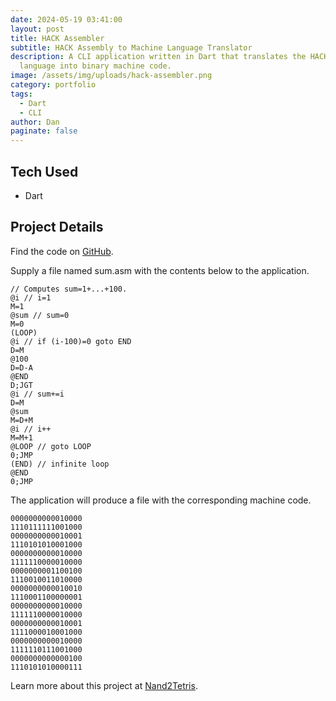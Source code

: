 ```yaml
---
date: 2024-05-19 03:41:00
layout: post
title: HACK Assembler
subtitle: HACK Assembly to Machine Language Translator
description: A CLI application written in Dart that translates the HACK assembly
  language into binary machine code.
image: /assets/img/uploads/hack-assembler.png
category: portfolio
tags:
  - Dart
  - CLI
author: Dan
paginate: false
---
```

## T﻿ech Used

* D﻿art

## P﻿roject Details

F﻿ind the code on [GitHub](https://github.com/DanArcherOnline/hack_assembly_assembler).

S﻿upply a file named sum.asm with the contents below to the application.

```hack
// Computes sum=1+...+100.
@i // i=1
M=1
@sum // sum=0
M=0
(LOOP)
@i // if (i-100)=0 goto END
D=M
@100
D=D-A
@END
D;JGT
@i // sum+=i
D=M
@sum
M=D+M
@i // i++
M=M+1
@LOOP // goto LOOP
0;JMP
(END) // infinite loop
@END
0;JMP
```

T﻿he application will produce a file with the corresponding machine code.

```binary
0000000000010000
1110111111001000
0000000000010001
1110101010001000
0000000000010000
1111110000010000
0000000001100100
1110010011010000
0000000000010010
1110001100000001
0000000000010000
1111110000010000
0000000000010001
1111000010001000
0000000000010000
1111110111001000
0000000000000100
1110101010000111
```

L﻿earn more about this project at [Nand2Tetris](https://www.nand2tetris.org/project06).